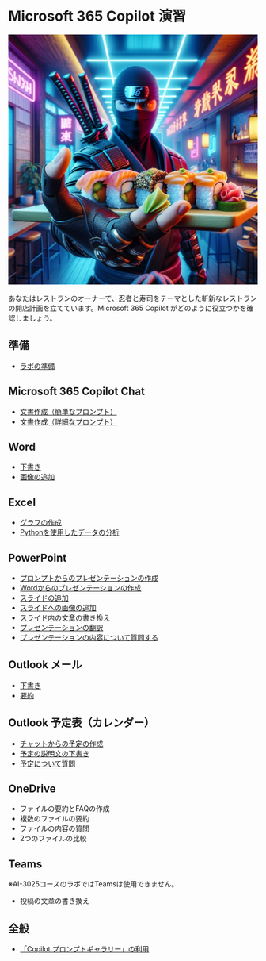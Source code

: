 # Microsoft 365 Copilot 演習

![alt text](ninjasushi.jpg)

あなたはレストランのオーナーで、忍者と寿司をテーマとした斬新なレストランの開店計画を立てています。Microsoft 365 Copilot がどのように役立つかを確認しましょう。

## 準備

- [ラボの準備](setup.md)

## Microsoft 365 Copilot Chat

- [文書作成（簡単なプロンプト）](chat/chat-basic-prompt.md)
- [文書作成（詳細なプロンプト）](chat/chat-detailed-prompt.md)

## Word

- [下書き](word/word-draft.md)
- [画像の追加](word/word-insert-image.md)

## Excel

- [グラフの作成](excel/excel-graph.md)
- [Pythonを使用したデータの分析](excel/excel-python-analyze.md)

## PowerPoint

- [プロンプトからのプレゼンテーションの作成](powerpoint/powerpoint-draft-from-prompt.md)
- [Wordからのプレゼンテーションの作成](powerpoint/powerpoint-draft-from-word.md)
- [スライドの追加](powerpoint/powerpoint-add-a-slide.md)
- [スライドへの画像の追加](powerpoint/powerpoint-add-a-image.md)
- [スライド内の文章の書き換え](powerpoint/powerpoint-edit-text.md)
- [プレゼンテーションの翻訳](powerpoint/powerpoint-translate.md)
- [プレゼンテーションの内容について質問する](powerpoint/powerpoint-question.md)

## Outlook メール

- [下書き](outlook/outlook-draft.md)
- [要約](outlook/outlook-summary.md)

## Outlook 予定表（カレンダー）

- [チャットからの予定の作成](outlook/outlook-create-schedule-in-chat.md)
- [予定の説明文の下書き](outlook/outlook-draft-description.md)
- [予定について質問](outlook/outlook-calendar-question.md)

## OneDrive

- ファイルの要約とFAQの作成
- 複数のファイルの要約
- ファイルの内容の質問
- 2つのファイルの比較

## Teams

※AI-3025コースのラボではTeamsは使用できません。

- 投稿の文章の書き換え

## 全般

- [「Copilot プロンプトギャラリー」の利用](common/prompt-gallery.md)

